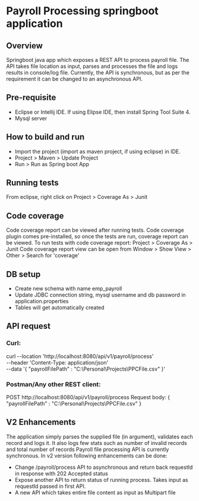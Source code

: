 # Payroll Processing springboot application

## Overview

Springboot java app which exposes a REST API to process payroll file. 
The API takes file location as input, parses and processes the file and logs results in console/log file.
Currently, the API is synchronous, but as per the requirement it can be changed to an asynchronous API.

## Pre-requisite

- Eclipse or Intellij IDE. If using Elipse IDE, then install Spring Tool Suite 4.
- Mysql server

## How to build and run

- Import the project (import as maven project, if using eclipse) in IDE.
- Project > Maven > Update Project
- Run > Run as Spring boot App

## Running tests

From eclipse, right click on Project > Coverage As > Junit

## Code coverage
Code coverage report can be viewed after running tests. Code coverage plugin comes pre-installed, so once the tests are run, 
coverage report can be viewed. To run tests with code coverage report: Project > Coverage As > Junit
Code coverage report view can be open from Window > Show View > Other > Search for 'coverage'

## DB setup
- Create new schema with name emp_payroll
- Update JDBC connection string, mysql username and db password in application.properties
- Tables will get automatically created

## API request

### Curl:
curl --location 'http://localhost:8080/api/v1/payroll/process' \
--header 'Content-Type: application/json' \
--data '{
    "payrollFilePath" : "C:\\Personal\\Projects\\PPCFile.csv"
}'

### Postman/Any other REST client:
POST http://localhost:8080/api/v1/payroll/process
Request body: 
{
    "payrollFilePath" : "C:\\Personal\\Projects\\PPCFile.csv"
}


## V2 Enhancements
The application simply parses the supplied file (in argument), validates each record and logs it. It also logs few stats such as number of invalid records and total number of records
Payroll file processing API is currently synchronous. In v2 version following enhancements can be done:

- Change /payroll/process API to asynchronous and return back requestId in response with 202 Accepted status
- Expose another API to return status of running process. Takes input as requestId passed in first API.
- A new API which takes entire file content as input as Multipart file
